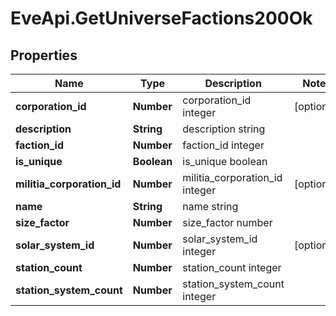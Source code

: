 # EveApi.GetUniverseFactions200Ok

## Properties
Name | Type | Description | Notes
------------ | ------------- | ------------- | -------------
**corporation_id** | **Number** | corporation_id integer | [optional] 
**description** | **String** | description string | 
**faction_id** | **Number** | faction_id integer | 
**is_unique** | **Boolean** | is_unique boolean | 
**militia_corporation_id** | **Number** | militia_corporation_id integer | [optional] 
**name** | **String** | name string | 
**size_factor** | **Number** | size_factor number | 
**solar_system_id** | **Number** | solar_system_id integer | [optional] 
**station_count** | **Number** | station_count integer | 
**station_system_count** | **Number** | station_system_count integer | 


